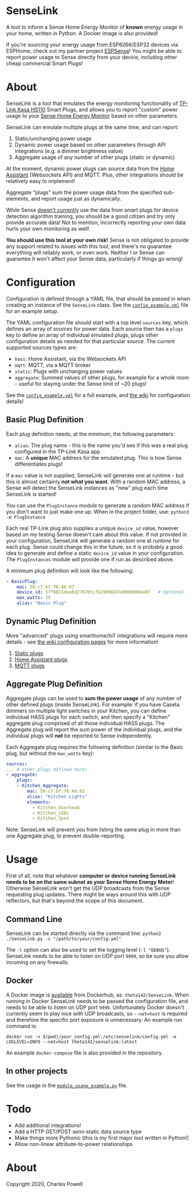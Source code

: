 # SenseLink
A tool to inform a Sense Home Energy Monitor of **known** energy usage in your home, written in Python. A Docker image is also provided!

If you're sourcing your energy usage from ESP8266/ESP32 devices via ESPHome, check out my partner project [ESPSense](https://github.com/cbpowell/ESPSense)! You might be able to report power usage to Sense directly from your device, including other cheap commercial Smart Plugs!

# About
SenseLink is a tool that emulates the energy monitoring functionality of [TP-Link Kasa HS110](https://www.tp-link.com/us/home-networking/smart-plug/hs110/) Smart Plugs, and allows you to report "custom" power usage to your [Sense Home Energy Monitor](https://sense.com) based on other parameters.

SenseLink can emulate multiple plugs at the same time, and can report:
1. Static/unchanging power usage
2. Dynamic power usage based on other parameters through API integrations (e.g. a dimmer brightness value)
3. Aggregate usage of any number of other plugs (static or dynamic)

At the moment, dynamic power plugs can source data from the [Home Assistant](https://www.home-assistant.io) (Websockets API) and MQTT. Plus, other integrations should be relatively easy to implement!

Aggregate "plugs" sum the power usage data from the specified sub-elements, and report usage just as dynamically.

While Sense [doesn't currently](https://community.sense.com/t/smart-plugs-frequently-asked-questions/7211) use the data from smart plugs for device detection algorithm training, you should be a good citizen and try only provide accurate data! Not to mention, incorrectly reporting your own data hurts your own monitoring as well!

**You should use this tool at your own risk!** Sense is not obligated to provide any support related to issues with this tool, and there's no guarantee everything will reliably work, or even work. Neither I or Sense can guarantee it won't affect your Sense data, particularly if things go wrong!


# Configuration
Configuration is defined through a YAML file, that should be passed in when creating an instance of the `SenseLink` class. See the [`config_example.yml`](https://github.com/cbpowell/SenseLink/blob/master/config_example.yml) file for an example setup.

The YAML configuration file should start with a top level `sources` key, which defines an array of sources for power data. Each source then has a `plugs` key to define an array of individual emulated plugs, plugs other configuration details as needed for that particular source. The current supported sources types are:
- `hass`: Home Assistant, via the Websockets API
- `mqtt`: MQTT, via a MQTT broker
- `static`: Plugs with unchanging power values
- `aggregate`: Summed values of other plugs, for example for a whole room - useful for staying under the Sense limit of ~20 plugs!

See the [`config_example.yml`](https://github.com/cbpowell/SenseLink/blob/master/config_example.yml) for a full example, and [the wiki](https://github.com/cbpowell/SenseLink/wiki) for configuration details!

## Basic Plug Definition
Each plug definition needs, at the minimum, the following parameters:
- `alias`: The plug name - this is the name you'd see if this was a real plug configured in the TP-Link Kasa app
- `mac`: A **unique** MAC address for the emulated plug. This is how Sense differentiates plugs!

If a `mac` value is not supplied, SenseLink will generate one at runtime - but this is almost certainly **not what you want**. With a random MAC address, a Sense will detect the SenseLink instances as "new" plug each time SenseLink is started!

You can use the `PlugInstance` module to generate a random MAC address if you don't want to just make one up. When in the project folder, use: `python3 -m PlugInstance` 

Each real TP-Link plug also supplies a unique `device_id` value, however based on my testing Sense doesn't care about this value. If not provided in your configuration, SenseLink will generate a random one at runtime for each plug. Sense could change this in the future, so it is probably a good idea to generate and define a static `device_id` value in your configuration. The `PlugInstances` module will provide one if run as described above.

A minimum plug definition will look like the following:
```yaml
- BasicPlug:
    mac: 50:c7:bf:f6:4b:07
    device_id: 57f6811dea6d2767b5c7b29098241d8988984a07   # Optional
    max_watts: 15
    alias: "Basic Plug"
```

## Dynamic Plug Definition
More "advanced" plugs using smarthome/IoT integrations will require more details - see [the wiki configuration pages](https://github.com/cbpowell/SenseLink/wiki) for more information!

1. [Static plugs](https://github.com/cbpowell/SenseLink/wiki/Static-Plugs)
2. [Home Assistant plugs](https://github.com/cbpowell/SenseLink/wiki/Home-Assistant-Plugs)
3. [MQTT plugs](https://github.com/cbpowell/SenseLink/wiki/MQTT-Plugs)

## Aggregate Plug Definition
Aggregate plugs can be used to __sum the power usage__ of any number of other defined plugs (inside SenseLink). For example: if you have Caseta dimmers on multiple light switches in your Kitchen, you can define individual HASS plugs for each switch, and then specify a "Kitchen" aggregate plug comprised of all those individual HASS plugs. The Aggregate plug will report the sum power of the individual plugs, and the individual plugs will __not__ be reported to Sense independently.

Each Aggregate plug requires the following definition (similar to the Basic plug, but without the `max_watts` key):
```yaml
sources:
... # other plugs defined here!
- aggregate:
    plugs:
    - Kitchen_Aggregate:
        mac: 50:c7:bf:f6:4d:01
        alias: "Kitchen Lights"
        elements:
          - Kitchen_Overhead
          - Kitchen_LEDs
          - Kitchen_Spot
```
Note: SenseLink will prevent you from listing the same plug in more than one Aggregate plug, to prevent double-reporting.

# Usage
First of all, note that whatever **computer or device running SenseLink needs to be on the same subnet as your Sense Home Energy Meter**! Otherwise SenseLink won't get the UDP broadcasts from the Sense requesting plug updates. There might be ways around this with UDP reflectors, but that's beyond the scope of this document.

## Command Line
SenseLink can be started directly via the command line:
`python3 ./SenseLink.py -c "/path/to/your/config.yml"`

The `-l` option can also be used to set the logging level (`-l "DEBUG"`). SenseLink needs to be able to listen on UDP port `9999`, so be sure you allow incoming on any firewalls.

## Docker
A Docker image is [available](https://hub.docker.com/repository/docker/theta142/senselink) from Dockerhub, as: `theta142/SenseLink`. When running in Docker SenseLink needs to be passed the configuration file, and needs to be able to listen on UDP port `9999`. Unfortunately Docker doesn't currently seem to play nice with UDP broadcasts, so `--net=host` is required and therefore the specific port exposure is unnecessary. An example run command is:

`docker run -v $(pwd)/your_config.yml:/etc/senselink/config.yml -e LOGLEVEL=INFO --net=host theta142/senselink:latest`

An example `docker-compose` file is also provided in the repository.

## In other projects
See the usage in the [`module_usage_example.py`](https://github.com/cbpowell/SenseLink/blob/master/module_usage_example.py) file.

# Todo
- Add additional integrations!
- Add a HTTP GET/POST semi-static data source type
- Make things more Pythonic (this is my first major tool written in Python!)
- Allow non-linear attribute-to-power relationships


# About
Copyright 2020, Charles Powell

